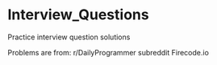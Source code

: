 # Interview_Questions
Practice interview question solutions

Problems are from:
r/DailyProgrammer subreddit
Firecode.io
